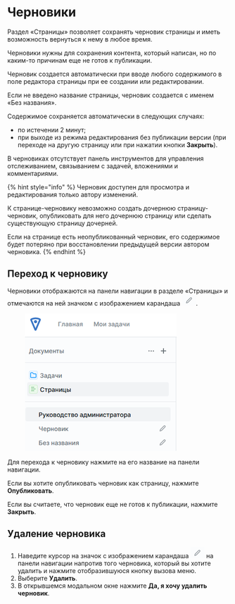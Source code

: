 # Черновики

Раздел «Страницы» позволяет сохранять черновик страницы и иметь возможность вернуться к нему в любое время.

Черновики нужны для сохранения контента, который написан, но по каким-то причинам еще не готов к публикации.

Черновик создается автоматически при вводе любого содержимого в поле редактора страницы при ее создании или редактировании.&#x20;

Если не введено название страницы, черновик создается с именем «Без названия».

Содержимое сохраняется автоматически в следующих случаях:

* по истечении 2 минут;
* при выходе из режима редактирования без публикации версии (при переходе на другую страницу или при нажатии кнопки **Закрыть**).

В черновиках отсутствует панель инструментов для управления отслеживанием, связыванием с задачей, вложениями и комментариями.

{% hint style="info" %}
Черновик доступен для просмотра и редактирования только автору изменений.

К странице-черновику невозможно создать дочернюю страницу-черновик, опубликовать для него дочернюю страницу или сделать существующую страницу дочерней.

Если на странице есть неопубликованный черновик, его содержимое будет потеряно при восстановлении предыдущей версии автором черновика.
{% endhint %}

## Переход к черновику

Черновики отображаются на панели навигации в разделе «Страницы» и отмечаются на ней значком с изображением карандаша ![](<../../../.gitbook/assets/изображение (1) (1) (1) (1).png>).

<figure><img src="../../../.gitbook/assets/изображение (3) (1) (1).png" alt=""><figcaption></figcaption></figure>

Для перехода к черновику нажмите на его название на панели навигации.&#x20;

Если вы хотите опубликовать черновик как страницу, нажмите **Опубликовать**.

Если вы считаете, что черновик еще не готов к публикации, нажмите **Закрыть**.

## Удаление черновика

1. Наведите курсор на значок с изображением карандаша <img src="../../../.gitbook/assets/изображение (1) (1) (1) (1).png" alt="" data-size="line"> на панели навигации напротив того черновика, который вы хотите удалить и нажмите отобразившуюся кнопку вызова меню.
2. Выберите **Удалить**.
3. В открывшемся модальном окне нажмите **Да, я хочу удалить черновик**.&#x20;

